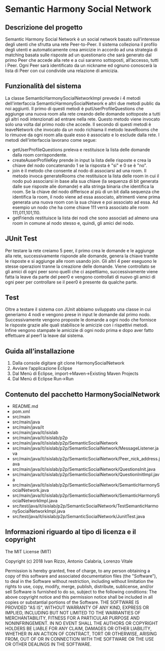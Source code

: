 # Semantic Harmony Social Network

## Descrizione del progetto
Semantic Harmony Social Network è un social network basato sull’interesse degli utenti che sfrutta una rete Peer-to-Peer. 
Il sistema colleziona il profilo degli utenti e automaticamente crea amicizie in accordo ad una strategia di matching basata sulle risposte ad un questionario che sarà generato dal primo Peer che accede alla rete e a cui saranno sottoposti, all’accesso, tutti i Peer.
Ogni Peer sarà identificato da un nickname ed ognuno conoscerà la lista di Peer con cui condivide una relazione di amicizia.


## Funzionalità del sistema
La classe SemanticHarmonySocialNetworkImpl prevede i 4 metodi dell'interfaccia SemanticHarmonySocialNetwork e altri due metodi public da noi aggiunti.
Il primo di questi metodi è putUserProfileQuestions che aggiunge una nuova room alla rete creando delle domande sottoposte a tutti gli altri nodi intenzionati ad entrare nella rete. Questo metodo viene invocato solo una volta dal primo nodo che accede.
Il secondo di questi metodi è leaveNetwork che invocato da un nodo richiama il metodo leaveRooms che lo rimuove da ogni room alla quale esso è associato e lo esclude dalla rete.
I metodi dell'interfaccia lavorano come segue:
* getUserProfileQuestions preleva e restituisce la lista delle domande dalla room corrispondente.
* createAuserProfileKey prende in input la lista delle risposte e crea la chiave del nodo concatenando 1 se la risposta è "si" e 0 se è "no".
* join è il metodo che consente al nodo di associarsi ad una room. Il metodo invoca generateRooms che restituisce la lista delle room in cui il nodo può associarsi in base alla sua chiave (la sequenza di bit generata dalle sue risposte alle domande) e alla stringa binaria che identifica la room. Se la chiave del nodo differisce al più di un bit dalla sequenza che identifica la room, il nodo viene ad essa associato, altrimenti viene prima generata una nuova room con la sua chiave e poi associato ad essa. Ad esempio un nodo che ha come chiave 111 verrà associato alle room 111,011,101,110.
* getFriends restituisce la lista dei nodi che sono associati ad almeno una room in comune al nodo stesso e, quindi, gli amici del nodo.


## JUnit Test
Per testare la rete creiamo 5 peer, il primo crea le domande e le aggiunge alla rete, successivamente risponde alle domande, genera la chiave tramite le risposte e si aggiunge alle room usando join. Gli altri 4 peer eseguono le stesse operazioni tranne la creazione delle domande. Viene controllato se gli amici di ogni peer sono quelli che ci aspettiamo, successivamente viene fatta la leave da parte del peer0 e vengono controllati di nuovo gli amici di ogni peer per controllare se il peer0 è presente da qualche parte.

## Test
Oltre a testare il sistema con JUnit abbiamo sviluppato una classe in cui generiamo 4 nodi e vengono prese in input le domande dal primo nodo. Successivamente vengono proposte le domande a ogni nodo che fornisce le risposte grazie alle quali stabilisce le amicizie con i rispettivi metodi. Infine vengono stampate le amicizie di ogni nodo prima e dopo aver fatto effettuare al peer1 la leave dal sistema.


## Guida all’installazione
1. Dalla console digitare git clone HarmonySocialNetwork
2. Avviare l’applicazione Eclipse
3. Dal Menù di Eclipse, import->Maven->Existing Maven Projects
4. Dal Menù di Eclipse Run->Run

## Contenuto del pacchetto HarmonySocialNetwork
* README.md
* pom.xml
* src/main
* src/main/java
* src/main/java/it
* src/main/java/it/isislab
* src/main/java/it/isislab/p2p
* src/main/java/it/isislab/p2p/SemanticSocialNetwork
* src/main/java/it/isislab/p2p/SemanticSocialNetwork/MessageListener.java
* src/main/java/it/isislab/p2p/SemanticSocialNetwork/Peer_nick_address.java
* src/main/java/it/isislab/p2p/SemanticSocialNetwork/QuestionsInit.java
* src/main/java/it/isislab/p2p/SemanticSocialNetwork/QuestionInitImpl.java
* src/main/java/it/isislab/p2p/SemanticSocialNetwork/SemanticHarmonySocialNetwork.java
* src/main/java/it/isislab/p2p/SemanticSocialNetwork/SemanticHarmonySocialNetworkImpl.java
* src/test/java/it/isislab/p2p/SemanticSocialNetwork/TestSemanticHarmonySocialNetworkImpl.java
* src/test/java/it/isislab/p2p/SemanticSocialNetwork/JunitTest.java


## Informazioni riguardo al tipo di licenza e il copyright

The MIT License (MIT)

Copyright (c) 2018 Ivan Rizzo, Antonio Calabria, Lorenzo Vitale

Permission is hereby granted, free of charge, to any person obtaining a copy of this software and associated documentation files (the "Software"), to deal in the Software without restriction, including without limitation the rights to use, copy, modify, merge, publish, distribute, sublicense, and/or sell
Software is furnished to do so, subject to the following conditions:
The above copyright notice and this permission notice shall be included in all copies or substantial portions of the Software.
THE SOFTWARE IS PROVIDED "AS IS", WITHOUT WARRANTY OF ANY KIND, EXPRESS OR IMPLIED, INCLUDING BUT NOT LIMITED TO THE WARRANTIES OF MERCHANTABILITY, FITNESS FOR A PARTICULAR PURPOSE AND NONINFRINGEMENT. IN NO EVENT SHALL THE AUTHORS OR COPYRIGHT HOLDERS BE LIABLE FOR ANY CLAIM, DAMAGES OR OTHER LIABILITY, WHETHER IN AN ACTION OF CONTRACT, TORT OR OTHERWISE, ARISING FROM, OUT OF OR IN CONNECTION WITH THE SOFTWARE OR THE USE OR OTHER DEALINGS IN THE SOFTWARE.
